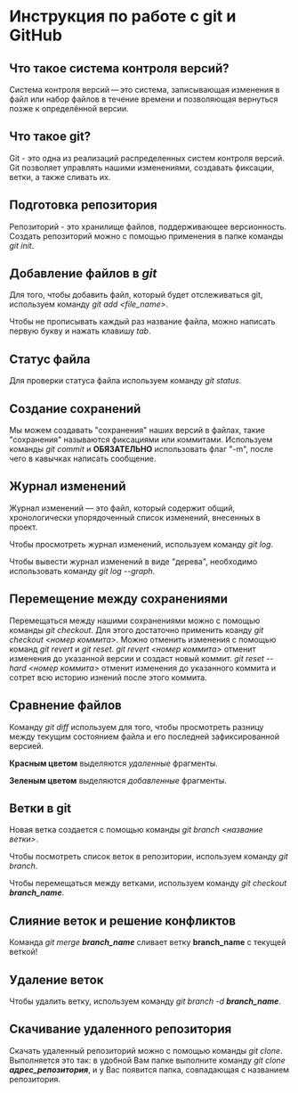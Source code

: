 # Инструкция по работе с git и GitHub

## Что такое система контроля версий?

Система контроля версий — это система, записывающая изменения в файл или набор файлов в течение времени и позволяющая вернуться позже к определённой версии.

## Что такое git?

Git - это одна из реализаций распределенных систем контроля версий. Git позволяет управлять нашими изменениями, создавать фиксации, ветки, а также сливать их. 

## Подготовка репозитория

Репозиторий - это хранилище файлов, поддерживающее версионность. 
Создать репозиторий можно с помощью применения в папке команды *git init*.

## Добавление файлов в *git*

Для того, чтобы добавить файл, который будет отслеживаться git, используем команду *git add <file_name>*.

Чтобы не прописывать каждый раз название файла, можно написать первую букву и нажать клавишу *tab*.

## Статус файла

Для проверки статуса файла используем команду *git status*.

## Создание сохранений

Мы можем создавать "сохранения" наших версий в файлах, такие "сохранения" называются фиксациями или коммитами. 
Используем команды *git commit* и **ОБЯЗАТЕЛЬНО** использовать флаг "-m", после чего в кавычках написать сообщение.   

## Журнал изменений

Журнал изменений — это файл, который содержит общий, хронологически упорядоченный список изменений, внесенных в проект.

Чтобы просмотреть журнал изменений, используем команду *git log*.

Чтобы вывести журнал изменений в виде "дерева", необходимо использовать команду *git log --graph*.

## Перемещение между сохранениями

Перемещаться между нашими сохранениями можно с помощью команды *git checkout*. Для этого достаточно применить коанду *git checkout <номер коммита>*. 
Можно отменить изменения с помощью команд *git revert* и *git reset*.
*git revert <номер коммита>* отменит изменения до указанной версии и создаст новый коммит.
*git reset --hard <номер коммита>* отменит изменения до указанного коммита и сотрет всю историю изнений после этого коммита.

## Сравнение файлов

Команду *git diff* используем для того, чтобы просмотреть разницу между текущим состоянием файла и его последней зафиксированной версией.

**Красным цветом** выделяются *удаленные* фрагменты.

**Зеленым цветом** выделяются *добавленные* фрагменты.

## Ветки в git

Новая ветка создается с помощью команды *git branch <название ветки>*.

Чтобы посмотреть список веток в репозитории, используем команду *git branch*.

Чтобы перемещаться между ветками, используем команду *git checkout __branch_name__*.

## Слияние веток и решение конфликтов

Команда *git merge __branch_name__* сливает ветку **branch_name** с текущей веткой!

## Удаление веток

Чтобы удалить ветку, используем команду *git branch -d __branch_name__*.

## Скачивание удаленного репозитория

Скачать удаленный репозиторий можно с помощью команды *git clone*. Выполняется это так: в удобной Вам папке выполните команду *git clone __адрес_репозитория__*, и у Вас появится папка, совпадающая с названием репозитория.

